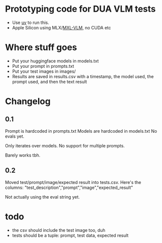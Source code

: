 # Prototyping code for DUA VLM tests

* Use [uv](https://docs.astral.sh/uv/guides/install-python/) to run this.
* Apple Silicon using MLX/[MXL-VLM](https://github.com/Blaizzy/mlx-vlm), no CUDA etc

# Where stuff goes
* Put your huggingface models in models.txt
* Put your prompt in prompts.txt
* Put your test images in images/
* Results are saved in results.csv with a timestamp, the model used, the prompt used, and then the text result

# Changelog

## 0.1 
Prompt is hardcoded in prompts.txt
Models are hardcoded in models.txt
No evals yet.

Only iterates over models.
No support for multiple prompts.

Barely works tbh.

## 0.2 

Moved test/prompt/image/expected result into tests.csv. Here's the columns:
"test_description","prompt","image","expected_result"

Not actually using the eval string yet.

# todo

* the csv should include the test image too, duh
* tests should be a tuple: prompt, test data, expected result

